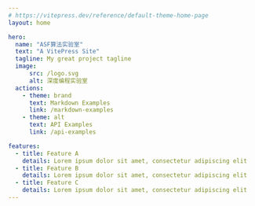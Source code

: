 ```yaml
---
# https://vitepress.dev/reference/default-theme-home-page
layout: home

hero:
  name: "ASF算法实验室"
  text: "A VitePress Site"
  tagline: My great project tagline
  image:
      src: /logo.svg
      alt: 深度编程实验室
  actions:
    - theme: brand
      text: Markdown Examples
      link: /markdown-examples
    - theme: alt
      text: API Examples
      link: /api-examples

features:
  - title: Feature A
    details: Lorem ipsum dolor sit amet, consectetur adipiscing elit
  - title: Feature B
    details: Lorem ipsum dolor sit amet, consectetur adipiscing elit
  - title: Feature C
    details: Lorem ipsum dolor sit amet, consectetur adipiscing elit
---
```


